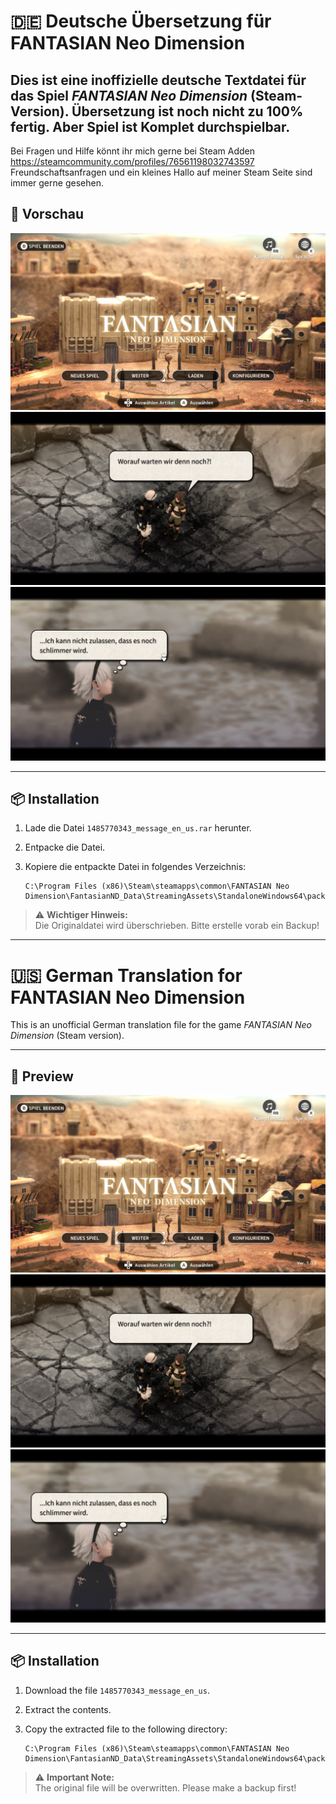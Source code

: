 # 🇩🇪 Deutsche Übersetzung für FANTASIAN Neo Dimension

Dies ist eine inoffizielle deutsche Textdatei für das Spiel _FANTASIAN Neo Dimension_ (Steam-Version).
Übersetzung ist noch nicht zu 100% fertig. Aber Spiel ist Komplet durchspielbar.
---
Bei Fragen und Hilfe könnt ihr mich gerne bei Steam Adden
https://steamcommunity.com/profiles/76561198032743597
Freundschaftsanfragen und ein kleines Hallo auf meiner Steam Seite sind immer gerne gesehen.
## 📸 Vorschau

![Screenshot 1](./screen1.jpg)
![Screenshot 2](./screen2.jpg)
![Screenshot 3](./screen3.jpg)


---

## 📦 Installation

1. Lade die Datei `1485770343_message_en_us.rar` herunter.
2. Entpacke die Datei.
3. Kopiere die entpackte Datei in folgendes Verzeichnis:

   ```
   C:\Program Files (x86)\Steam\steamapps\common\FANTASIAN Neo Dimension\FantasianND_Data\StreamingAssets\StandaloneWindows64\packA\asset
   ```

> ⚠️ **Wichtiger Hinweis:**  
> Die Originaldatei wird überschrieben. Bitte erstelle vorab ein Backup!

---

# 🇺🇸 German Translation for FANTASIAN Neo Dimension

This is an unofficial German translation file for the game _FANTASIAN Neo Dimension_ (Steam version).

---

## 📸 Preview

![Screenshot 1](./screen1.jpg)
![Screenshot 2](./screen2.jpg)
![Screenshot 3](./screen3.jpg)


---

## 📦 Installation

1. Download the file `1485770343_message_en_us`.
2. Extract the contents.
3. Copy the extracted file to the following directory:

   ```
   C:\Program Files (x86)\Steam\steamapps\common\FANTASIAN Neo Dimension\FantasianND_Data\StreamingAssets\StandaloneWindows64\packA\asset
   ```

> ⚠️ **Important Note:**  
> The original file will be overwritten. Please make a backup first!

